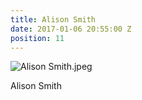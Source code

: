 ```yaml
---
title: Alison Smith
date: 2017-01-06 20:55:00 Z
position: 11
---
```


![Alison Smith.jpeg](/uploads/Alison%20Smith.jpeg)

Alison Smith